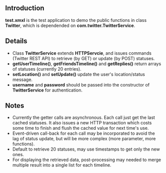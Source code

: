 ## Introduction ##

**test.xmxl** is the test application to demo the public functions in class **Twitter**, which is dependended on **com.twitter.TwitterService**.

## Details ##

  * Class **TwitterService** extends **HTTPServcie**, and issues commands (Twitter REST API) to retrieve (by GET) or update (by POST) statuses.
  * **getUserTimeline()**, **getFriendsTimeline()** and **getReplies()** return arrays of statuses (currently 20 entries).
  * **setLocation()** and **setUpdate()** update the user's location/status message.
  * **username** and **password** should be passed into the constructor of **TwitterService** for authentication.

## Notes ##
  * Currently the getter calls are asynchronous. Each call just get the last cached statuses. It also issues a new HTTP transaction which costs some time to finish and flush the cached value for next time's use.
  * Event-driven call-back for each call may be incorporated to avoid the lag of status update, but will be more complex (more parameter, more functions).
  * Default to retrieve 20 statuses, may use timestamps to get only the new ones.
  * For displaying the retrieved data, post-processing may needed to merge multiple result into a single list for each timeline.